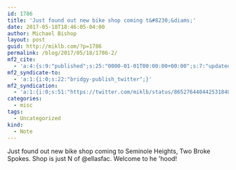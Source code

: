 ```yaml
---
id: 1786
title: 'Just found out new bike shop coming t&#8230;&diams;'
date: 2017-05-18T18:46:05-04:00
author: Michael Bishop
layout: post
guid: http://miklb.com/?p=1786
permalink: /blog/2017/05/18/1786-2/
mf2_cite:
  - 'a:4:{s:9:"published";s:25:"0000-01-01T00:00:00+00:00";s:7:"updated";s:25:"0000-01-01T00:00:00+00:00";s:8:"category";a:1:{i:0;s:0:"";}s:6:"author";a:0:{}}'
mf2_syndicate-to:
  - 'a:1:{i:0;s:22:"bridgy-publish_twitter";}'
mf2_syndication:
  - 'a:1:{i:0;s:51:"https://twitter.com/miklb/status/865276440442531840";}'
categories:
  - misc
tags:
  - Uncategorized
kind:
  - Note
---
```

Just found out new bike shop coming to Seminole Heights, Two Broke Spokes. Shop is just N of @ellasfac. Welcome to he 'hood!